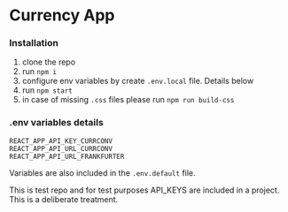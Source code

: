 # Currency App

### Installation

1. clone the repo
2. run `npm i`
3. configure env variables by create `.env.local` file. Details below
4. run `npm start`
5. in case of missing `.css` files please run `npm run build-css`


### .env variables details

```
REACT_APP_API_KEY_CURRCONV
REACT_APP_API_URL_CURRCONV
REACT_APP_API_URL_FRANKFURTER
```

Variables are also included in the `.env.default` file. 

This is test repo and for test purposes API_KEYS are included in a project.
This is a deliberate treatment.

